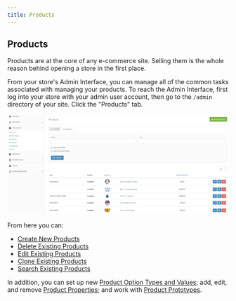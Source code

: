 ```yaml
---
title: Products
---
```


## Products

Products are at the core of any e-commerce site. Selling them is the whole reason behind opening a store in the first place.

From your store's Admin Interface, you can manage all of the common tasks associated with managing your products. To reach the Admin Interface, first log into your store with your admin user account, then go to the `/admin` directory of your site. Click the "Products" tab.

![Products Admin](../../../images/user/products/products_admin.jpg)

From here you can:

* [Create New Products](creating_products)
* [Delete Existing Products](deleting_products)
* [Edit Existing Products](editing_products)
* [Clone Existing Products](cloning_products)
* [Search Existing Products](searching_products)

In addition, you can set up new [Product Option Types and Values](product_options); add, edit, and remove [Product Properties](product_properties); and work with [Product Prototypes](product_prototypes).
